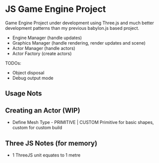 # JS Game Engine Project

Game Engine Project under development using Three.js and much better development patterns than my previous babylon.js based project.

-   Engine Manager (handle updates)
-   Graphics Manager (handle rendering, render updates and scene)
-   Actor Manager (handle actors)
-   Actor Factory (create actors)

TODOs:

-   Object disposal
-   Debug output mode

## Usage Nots

## Creating an Actor (WIP)

-   Define Mesh Type - PRIMITIVE | CUSTOM
    Primitive for basic shapes, custom for custom build

## Three JS Notes (for memory)
- 1 ThreeJS unit equates to 1 metre